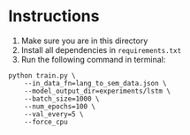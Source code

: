 # Instructions
1. Make sure you are in this directory
2. Install all dependencies in `requirements.txt`
3. Run the following command in terminal:
```commandline
python train.py \                                                                                
    --in_data_fn=lang_to_sem_data.json \
    --model_output_dir=experiments/lstm \
    --batch_size=1000 \
    --num_epochs=100 \
    --val_every=5 \
    --force_cpu
```
